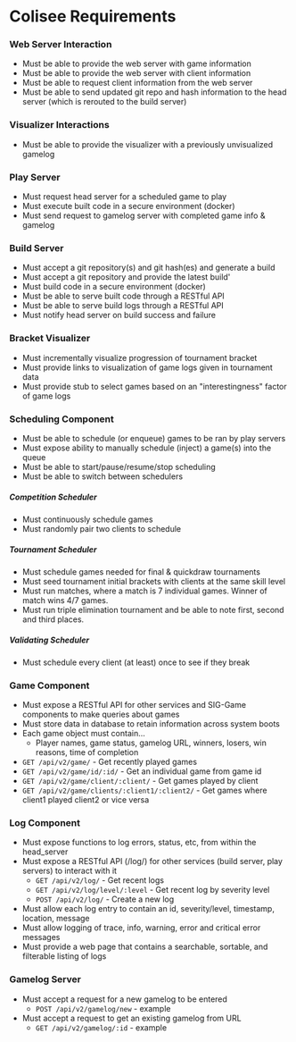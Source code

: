 # Colisee Requirements

### Web Server Interaction
- Must be able to provide the web server with game information
- Must be able to provide the web server with client information
- Must be able to request client information from the web server
- Must be able to send updated git repo and hash information to the head server (which is rerouted to the build server)

### Visualizer Interactions
- Must be able to provide the visualizer with a previously unvisualized gamelog

### Play Server
- Must request head server for a scheduled game to play
- Must execute built code in a secure environment (docker)
- Must send request to gamelog server with completed game info & gamelog

### Build Server
- Must accept a git repository(s) and git hash(es) and generate a build
- Must accept a git repository and provide the latest build'
- Must build code in a secure environment (docker)
- Must be able to serve built code through a RESTful API
- Must be able to serve build logs through a RESTful API
- Must notify head server on build success and failure

### Bracket Visualizer
- Must incrementally visualize progression of tournament bracket
- Must provide links to visualization of game logs given in tournament data
- Must provide stub to select games based on an "interestingness" factor of game logs

### Scheduling Component
- Must be able to schedule (or enqueue) games to be ran by play servers
- Must expose ability to manually schedule (inject) a game(s) into the queue
- Must be able to start/pause/resume/stop scheduling
- Must be able to switch between schedulers

##### Competition Scheduler
- Must continuously schedule games
- Must randomly pair two clients to schedule

##### Tournament Scheduler
- Must schedule games needed for final & quickdraw tournaments
- Must seed tournament initial brackets with clients at the same skill level
- Must run matches, where a match is 7 individual games. Winner of match wins 4/7 games.
- Must run triple elimination tournament and be able to note first, second and third places.

##### Validating Scheduler
- Must schedule every client (at least) once to see if they break

### Game Component
- Must expose a RESTful API for other services and SIG-Game components to make queries about games
- Must store data in database to retain information across system boots
- Each game object must contain...
  - Player names, game status, gamelog URL, winners, losers, win reasons, time of completion
- `GET /api/v2/game/` - Get recently played games
- `GET /api/v2/game/id/:id/` - Get an individual game from game id
- `GET /api/v2/game/client/:client/` - Get games played by client
- `GET /api/v2/game/clients/:client1/:client2/` - Get games where client1 played client2 or vice versa

### Log Component
- Must expose functions to log errors, status, etc, from within the head_server
- Must expose a RESTful API (/log/) for other services (build server, play servers) to interact with it
  - `GET /api/v2/log/` - Get recent logs
  - `GET /api/v2/log/level/:level` - Get recent log by severity level
  - `POST /api/v2/log/` - Create a new log
- Must allow each log entry to contain an id, severity/level, timestamp, location, message
- Must allow logging of trace, info, warning, error and critical error messages
- Must provide a web page that contains a searchable, sortable, and filterable listing of logs

### Gamelog Server
- Must accept a request for a new gamelog to be entered
  - `POST /api/v2/gamelog/new` - example
- Must accept a request to get an existing gamelog from URL
  - `GET /api/v2/gamelog/:id` - example
